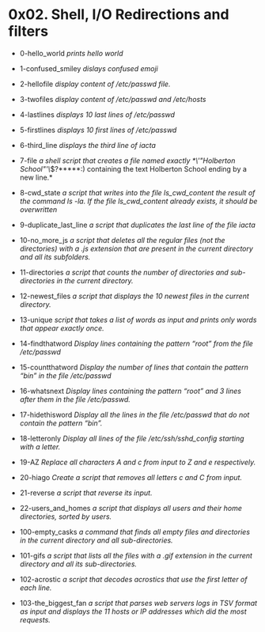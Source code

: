 # 0x02. Shell, I/O Redirections and filters

- 0-hello_world *prints hello world*

- 1-confused_smiley *dislays confused emoji*

- 2-hellofile *display content of /etc/passwd file.*

- 3-twofiles *display content of /etc/passwd and /etc/hosts*

- 4-lastlines *displays 10 last lines of /etc/passwd*

- 5-firstlines *displays 10 first lines of /etc/passwd*

- 6-third_line *displays the third line of iacta*

- 7-file *a shell script that creates a file named exactly \*\\'"Holberton School"\'\\*$\?\*\*\*\*\*:) containing the text Holberton School ending by a new line.*

- 8-cwd_state *a script that writes into the file ls_cwd_content the result of the command ls -la. If the file ls_cwd_content already exists, it should be overwritten*

- 9-duplicate_last_line *a script that duplicates the last line of the file iacta*

- 10-no_more_js *a script that deletes all the regular files (not the directories) with a .js extension that are present in the current directory and all its subfolders.*

- 11-directories *a script that counts the number of directories and sub-directories in the current directory.*

- 12-newest_files *a script that displays the 10 newest files in the current directory.*

- 13-unique *script that takes a list of words as input and prints only words that appear exactly once.*

- 14-findthatword *Display lines containing the pattern “root” from the file /etc/passwd*

- 15-countthatword *Display the number of lines that contain the pattern “bin” in the file /etc/passwd*

- 16-whatsnext *Display lines containing the pattern “root” and 3 lines after them in the file /etc/passwd.*

- 17-hidethisword *Display all the lines in the file /etc/passwd that do not contain the pattern “bin”.*

- 18-letteronly *Display all lines of the file /etc/ssh/sshd_config starting with a letter.*

- 19-AZ *Replace all characters A and c from input to Z and e respectively.*

- 20-hiago *Create a script that removes all letters c and C from input.*

- 21-reverse *a script that reverse its input.*

- 22-users_and_homes *a script that displays all users and their home directories, sorted by users.*

- 100-empty_casks *a command that finds all empty files and directories in the current directory and all sub-directories.*

- 101-gifs *a script that lists all the files with a .gif extension in the current directory and all its sub-directories.*

- 102-acrostic *a script that decodes acrostics that use the first letter of each line.*

- 103-the_biggest_fan *a script that parses web servers logs in TSV format as input and displays the 11 hosts or IP addresses which did the most requests.*
